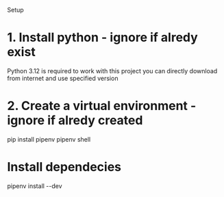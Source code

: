 Setup
# 1.  Install python  - ignore if alredy exist 
Python 3.12  is required to work with this project 
you can directly download from internet and use specified version 

# 2.  Create a virtual environment - ignore if alredy created 
pip install pipenv
pipenv shell

# Install dependecies 
pipenv install --dev
